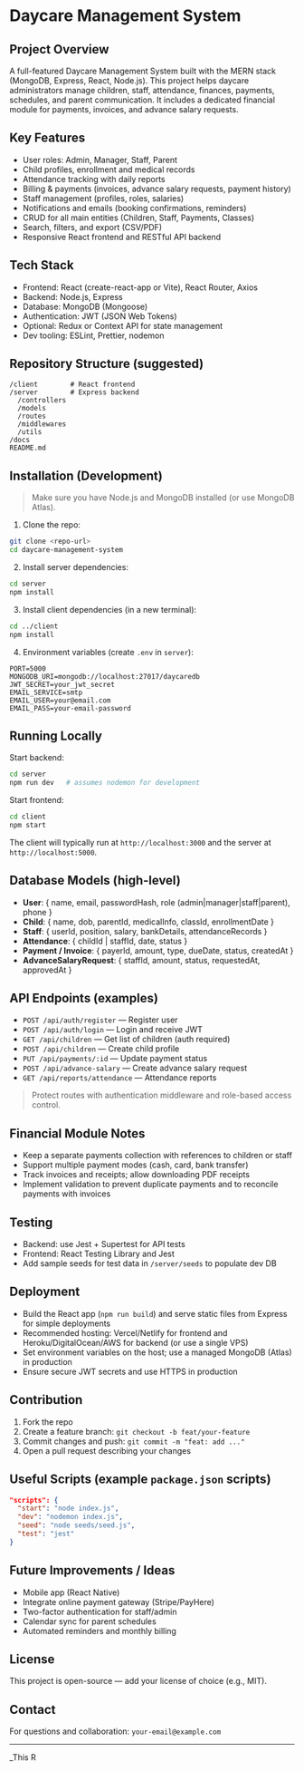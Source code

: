 # Daycare Management System

## Project Overview

A full-featured Daycare Management System built with the MERN stack (MongoDB, Express, React, Node.js). This project helps daycare administrators manage children, staff, attendance, finances, payments, schedules, and parent communication. It includes a dedicated financial module for payments, invoices, and advance salary requests.

## Key Features

* User roles: Admin, Manager, Staff, Parent
* Child profiles, enrollment and medical records
* Attendance tracking with daily reports
* Billing & payments (invoices, advance salary requests, payment history)
* Staff management (profiles, roles, salaries)
* Notifications and emails (booking confirmations, reminders)
* CRUD for all main entities (Children, Staff, Payments, Classes)
* Search, filters, and export (CSV/PDF)
* Responsive React frontend and RESTful API backend

## Tech Stack

* Frontend: React (create-react-app or Vite), React Router, Axios
* Backend: Node.js, Express
* Database: MongoDB (Mongoose)
* Authentication: JWT (JSON Web Tokens)
* Optional: Redux or Context API for state management
* Dev tooling: ESLint, Prettier, nodemon

## Repository Structure (suggested)

```
/client        # React frontend
/server        # Express backend
  /controllers
  /models
  /routes
  /middlewares
  /utils
/docs
README.md
```

## Installation (Development)

> Make sure you have Node.js and MongoDB installed (or use MongoDB Atlas).

1. Clone the repo:

```bash
git clone <repo-url>
cd daycare-management-system
```

2. Install server dependencies:

```bash
cd server
npm install
```

3. Install client dependencies (in a new terminal):

```bash
cd ../client
npm install
```

4. Environment variables (create `.env` in `server`):

```
PORT=5000
MONGODB_URI=mongodb://localhost:27017/daycaredb
JWT_SECRET=your_jwt_secret
EMAIL_SERVICE=smtp
EMAIL_USER=your@email.com
EMAIL_PASS=your-email-password
```

## Running Locally

Start backend:

```bash
cd server
npm run dev   # assumes nodemon for development
```

Start frontend:

```bash
cd client
npm start
```

The client will typically run at `http://localhost:3000` and the server at `http://localhost:5000`.

## Database Models (high-level)

* **User**: { name, email, passwordHash, role (admin|manager|staff|parent), phone }
* **Child**: { name, dob, parentId, medicalInfo, classId, enrollmentDate }
* **Staff**: { userId, position, salary, bankDetails, attendanceRecords }
* **Attendance**: { childId | staffId, date, status }
* **Payment / Invoice**: { payerId, amount, type, dueDate, status, createdAt }
* **AdvanceSalaryRequest**: { staffId, amount, status, requestedAt, approvedAt }

## API Endpoints (examples)

* `POST /api/auth/register` — Register user
* `POST /api/auth/login` — Login and receive JWT
* `GET /api/children` — Get list of children (auth required)
* `POST /api/children` — Create child profile
* `PUT /api/payments/:id` — Update payment status
* `POST /api/advance-salary` — Create advance salary request
* `GET /api/reports/attendance` — Attendance reports

> Protect routes with authentication middleware and role-based access control.

## Financial Module Notes

* Keep a separate payments collection with references to children or staff
* Support multiple payment modes (cash, card, bank transfer)
* Track invoices and receipts; allow downloading PDF receipts
* Implement validation to prevent duplicate payments and to reconcile payments with invoices

## Testing

* Backend: use Jest + Supertest for API tests
* Frontend: React Testing Library and Jest
* Add sample seeds for test data in `/server/seeds` to populate dev DB

## Deployment

* Build the React app (`npm run build`) and serve static files from Express for simple deployments
* Recommended hosting: Vercel/Netlify for frontend and Heroku/DigitalOcean/AWS for backend (or use a single VPS)
* Set environment variables on the host; use a managed MongoDB (Atlas) in production
* Ensure secure JWT secrets and use HTTPS in production

## Contribution

1. Fork the repo
2. Create a feature branch: `git checkout -b feat/your-feature`
3. Commit changes and push: `git commit -m "feat: add ..."`
4. Open a pull request describing your changes

## Useful Scripts (example `package.json` scripts)

```json
"scripts": {
  "start": "node index.js",
  "dev": "nodemon index.js",
  "seed": "node seeds/seed.js",
  "test": "jest"
}
```

## Future Improvements / Ideas

* Mobile app (React Native)
* Integrate online payment gateway (Stripe/PayHere)
* Two-factor authentication for staff/admin
* Calendar sync for parent schedules
* Automated reminders and monthly billing

## License

This project is open-source — add your license of choice (e.g., MIT).

## Contact

For questions and collaboration: `your-email@example.com`

---

_This R
